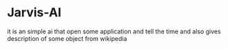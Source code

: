 # Jarvis-AI
it is an simple ai that  open some application and tell the time and also gives description of some object from wikipedia
